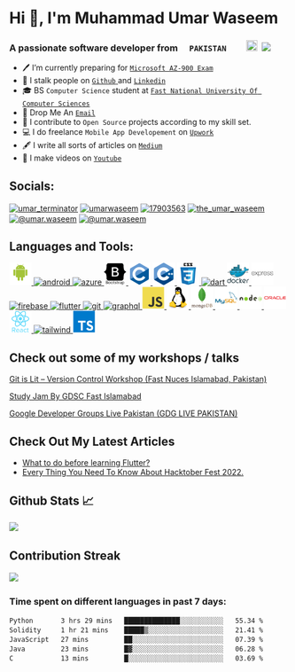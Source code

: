 # Hi 👋, I'm Muhammad Umar Waseem 


### A passionate software developer from `   PAKISTAN   ` &nbsp; &nbsp; <img src="https://images.emojiterra.com/twitter/512px/1f1f5-1f1f0.png" height=20 width=20 /> &nbsp;![](https://komarev.com/ghpvc/?username=Umar-Waseem)

<!-- <img align="right" src="meGithubWorkshop.png" width="500" height="500" />  -->

- 🖊️ I’m currently preparing for <a href= "https://learn.microsoft.com/en-us/certifications/exams/az-900" > ` Microsoft AZ-900 Exam `  <a>
- 👀 I stalk people on <a href= "https://github.com/Umar-Waseem" > ` Github ` <a> and <a href= "https://www.linkedin.com/in/umarwas/" > ` Linkedin `  <a> 
- 🎓 BS `Computer Science` student at <a href="http://isb.nu.edu.pk/" target="_blank" rel="noreferrer"> ` Fast National University Of Computer Sciences ` </a>
- 📧 Drop Me An <a href="mailto:umar.waseem@gmail.com" target="blank">`Email`</a> <br>
- 🤝 I contribute to `Open Source` projects according to my skill set.
- 💻 I do freelance `Mobile App Developement` on <a href = "https://www.upwork.com/freelancers/~0104077fe732576606" > ` Upwork ` <a>
- 🖋️ I write all sorts of articles on <a href = "https://medium.com/@umar.waseem" > ` Medium ` <a> 
- 🎥 I make videos on <a href = "https://youtube.com/@umar-waseem" > ` Youtube ` <a>

<h2 align="left">Socials: </h2>
<p align="left">
<a href="https://twitter.com/umar_terminator" target="blank"><img align="center" src="https://raw.githubusercontent.com/rahuldkjain/github-profile-readme-generator/master/src/images/icons/Social/twitter.svg" alt="umar_terminator" height="30" width="40" /></a>
<a href="https://linkedin.com/in/umarwaseem" target="blank"><img align="center" src="https://raw.githubusercontent.com/rahuldkjain/github-profile-readme-generator/master/src/images/icons/Social/linked-in-alt.svg" alt="umarwaseem" height="30" width="40" /></a>
<a href="https://stackoverflow.com/users/17903563" target="blank"><img align="center" src="https://raw.githubusercontent.com/rahuldkjain/github-profile-readme-generator/master/src/images/icons/Social/stack-overflow.svg" alt="17903563" height="30" width="40" /></a>
<a href="https://instagram.com/the_umar_waseem" target="blank"><img align="center" src="https://raw.githubusercontent.com/rahuldkjain/github-profile-readme-generator/master/src/images/icons/Social/instagram.svg" alt="the_umar_waseem" height="30" width="40" /></a>
<a href="https://medium.com/@umar.waseem" target="blank"><img align="center" src="https://raw.githubusercontent.com/rahuldkjain/github-profile-readme-generator/master/src/images/icons/Social/medium.svg" alt="@umar.waseem" height="30" width="40" /></a>
<a href="https://youtube.com/@umar-waseem" target="blank"><img align="center" src="https://raw.githubusercontent.com/rahuldkjain/github-profile-readme-generator/master/src/images/icons/Social/youtube.svg" alt="@umar.waseem" height="30" width="40" /></a>
</p>

<h2 align="left">Languages and Tools:</h2>
<p align="left"> <a href="https://developer.android.com" target="_blank" rel="noreferrer"> <img src="https://raw.githubusercontent.com/devicons/devicon/master/icons/android/android-original-wordmark.svg" alt="android" width="40" height="40"/> </a> <a href="https://developer.android.com" target="_blank" rel="noreferrer"> <img src="https://data.tooliphone.net/iskin/themes/21253/13479/preview-256.png?cache=" alt="android" width="40" height="40"/> </a> <a href="https://azure.microsoft.com/en-in/" target="_blank" rel="noreferrer"> <img src="https://www.vectorlogo.zone/logos/microsoft_azure/microsoft_azure-icon.svg" alt="azure" width="40" height="40"/> </a> <a href="https://getbootstrap.com" target="_blank" rel="noreferrer"> <img src="https://raw.githubusercontent.com/devicons/devicon/master/icons/bootstrap/bootstrap-plain-wordmark.svg" alt="bootstrap" width="40" height="40"/> </a> <a href="https://www.cprogramming.com/" target="_blank" rel="noreferrer"> <img src="https://raw.githubusercontent.com/devicons/devicon/master/icons/c/c-original.svg" alt="c" width="40" height="40"/> </a> <a href="https://www.w3schools.com/cpp/" target="_blank" rel="noreferrer"> <img src="https://raw.githubusercontent.com/devicons/devicon/master/icons/cplusplus/cplusplus-original.svg" alt="cplusplus" width="40" height="40"/> </a> <a href="https://www.w3schools.com/css/" target="_blank" rel="noreferrer"> <img src="https://raw.githubusercontent.com/devicons/devicon/master/icons/css3/css3-original-wordmark.svg" alt="css3" width="40" height="40"/> </a> <a href="https://dart.dev" target="_blank" rel="noreferrer"> <img src="https://www.vectorlogo.zone/logos/dartlang/dartlang-icon.svg" alt="dart" width="40" height="40"/> </a> <a href="https://www.docker.com/" target="_blank" rel="noreferrer"> <img src="https://raw.githubusercontent.com/devicons/devicon/master/icons/docker/docker-original-wordmark.svg" alt="docker" width="40" height="40"/> </a> <a href="https://expressjs.com" target="_blank" rel="noreferrer"> <img src="https://raw.githubusercontent.com/devicons/devicon/master/icons/express/express-original-wordmark.svg" alt="express" width="40" height="40"/> </a> <a href="https://firebase.google.com/" target="_blank" rel="noreferrer"> <img src="https://www.vectorlogo.zone/logos/firebase/firebase-icon.svg" alt="firebase" width="40" height="40"/> </a> <a href="https://flutter.dev" target="_blank" rel="noreferrer"> <img src="https://www.vectorlogo.zone/logos/flutterio/flutterio-icon.svg" alt="flutter" width="40" height="40"/> </a> <a href="https://git-scm.com/" target="_blank" rel="noreferrer"> <img src="https://www.vectorlogo.zone/logos/git-scm/git-scm-icon.svg" alt="git" width="40" height="40"/> </a> <a href="https://graphql.org" target="_blank" rel="noreferrer"> <img src="https://www.vectorlogo.zone/logos/graphql/graphql-icon.svg" alt="graphql" width="40" height="40"/> </a> <a href="https://developer.mozilla.org/en-US/docs/Web/JavaScript" target="_blank" rel="noreferrer"> <img src="https://raw.githubusercontent.com/devicons/devicon/master/icons/javascript/javascript-original.svg" alt="javascript" width="40" height="40"/> </a> <a href="https://www.linux.org/" target="_blank" rel="noreferrer"> <img src="https://raw.githubusercontent.com/devicons/devicon/master/icons/linux/linux-original.svg" alt="linux" width="40" height="40"/> </a> <a href="https://www.mongodb.com/" target="_blank" rel="noreferrer"> <img src="https://raw.githubusercontent.com/devicons/devicon/master/icons/mongodb/mongodb-original-wordmark.svg" alt="mongodb" width="40" height="40"/> </a> <a href="https://www.mysql.com/" target="_blank" rel="noreferrer"> <img src="https://raw.githubusercontent.com/devicons/devicon/master/icons/mysql/mysql-original-wordmark.svg" alt="mysql" width="40" height="40"/> </a> <a href="https://nodejs.org" target="_blank" rel="noreferrer"> <img src="https://raw.githubusercontent.com/devicons/devicon/master/icons/nodejs/nodejs-original-wordmark.svg" alt="nodejs" width="40" height="40"/> </a> <a href="https://www.oracle.com/" target="_blank" rel="noreferrer"> <img src="https://raw.githubusercontent.com/devicons/devicon/master/icons/oracle/oracle-original.svg" alt="oracle" width="40" height="40"/> </a> <a href="https://reactjs.org/" target="_blank" rel="noreferrer"> <img src="https://raw.githubusercontent.com/devicons/devicon/master/icons/react/react-original-wordmark.svg" alt="react" width="40" height="40"/> </a> <a href="https://tailwindcss.com/" target="_blank" rel="noreferrer"> <img src="https://www.vectorlogo.zone/logos/tailwindcss/tailwindcss-icon.svg" alt="tailwind" width="40" height="40"/> </a> <a href="https://www.typescriptlang.org/" target="_blank" rel="noreferrer"> <img src="https://raw.githubusercontent.com/devicons/devicon/master/icons/typescript/typescript-original.svg" alt="typescript" width="40" height="40"/> </a> </p>

## Check out some of my workshops / talks

<a href="https://www.youtube.com/watch?v=rBEi6s2x2ec" > Git is Lit – Version Control Workshop (Fast Nuces Islamabad, Pakistan) <a>

<a href="https://www.youtube.com/watch?v=WbU07nuFqxQ" >Study Jam By GDSC Fast Islamabad <a>
  
<a href="https://youtu.be/1v2oMY-3fk0?t=13822"> Google Developer Groups Live Pakistan (GDG LIVE PAKISTAN) <a>


## Check Out My Latest Articles 

- <a target="_blank" href="https://medium.com/@umar.waseem/things-you-need-to-know-before-starting-flutter-af8c7639f7ab">What to do before learning Flutter?</a>
- <a target="_blank" href="https://medium.com/@umar.waseem/hacktober-fest-once-again-98830f0ab7c9">Every Thing You Need To Know About Hacktober Fest 2022.</a>

<!--
### I code in :

<img  src = "https://github-readme-stats.vercel.app/api/top-langs/?username=Umar-Waseem&layout=compact&theme=dracula&border_radius=18&langs_count=10" >&nbsp;&nbsp;&nbsp;&nbsp;&nbsp;&nbsp;&nbsp;
-->
## Github Stats 📈
<img src = "https://github-readme-stats.vercel.app/api?username=Umar-Waseem&show_icons=true&theme=dracula&title_color=fffff1&border_radius=18" >

## Contribution Streak

<img src="https://github-readme-streak-stats.herokuapp.com?user=Umar-Waseem&theme=dracula">


### Time spent on different languages in past 7 days:
<!--START_SECTION:waka-->

```txt
Python       3 hrs 29 mins   ██████████████░░░░░░░░░░░   55.34 %
Solidity     1 hr 21 mins    █████▒░░░░░░░░░░░░░░░░░░░   21.41 %
JavaScript   27 mins         ██░░░░░░░░░░░░░░░░░░░░░░░   07.39 %
Java         23 mins         █▓░░░░░░░░░░░░░░░░░░░░░░░   06.28 %
C            13 mins         █░░░░░░░░░░░░░░░░░░░░░░░░   03.69 %
```

<!--END_SECTION:waka-->

  
  
  
  
  




